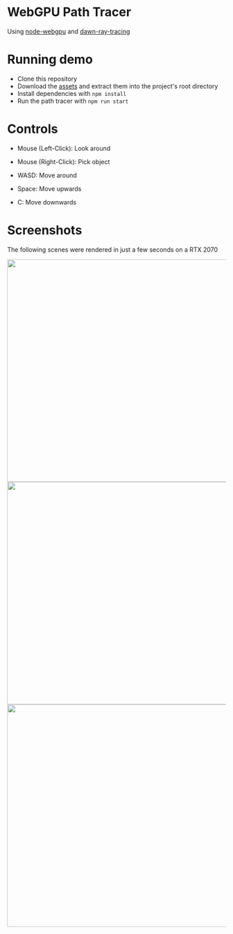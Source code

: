 # WebGPU Path Tracer

Using [node-webgpu](https://github.com/maierfelix/webgpu) and [dawn-ray-tracing](https://github.com/maierfelix/dawn-ray-tracing)

# Running demo
 - Clone this repository
 - Download the [assets](https://github.com/maierfelix/WebGPU-Path-Tracer/releases/download/0.0.1/assets.zip) and extract them into the project's root directory
 - Install dependencies with `npm install`
 - Run the path tracer with `npm run start`

# Controls

 - Mouse (Left-Click): Look around
 - Mouse (Right-Click): Pick object

 - WASD: Move around
 - Space: Move upwards
 - C: Move downwards

# Screenshots

The following scenes were rendered in just a few seconds on a RTX 2070

<img src="https://i.imgur.com/iQqhFDP.png" width="512" />

<img src="https://i.imgur.com/NXOgyml.png" width="512" />

<img src="https://i.imgur.com/DrEAxda.png" width="512" />
